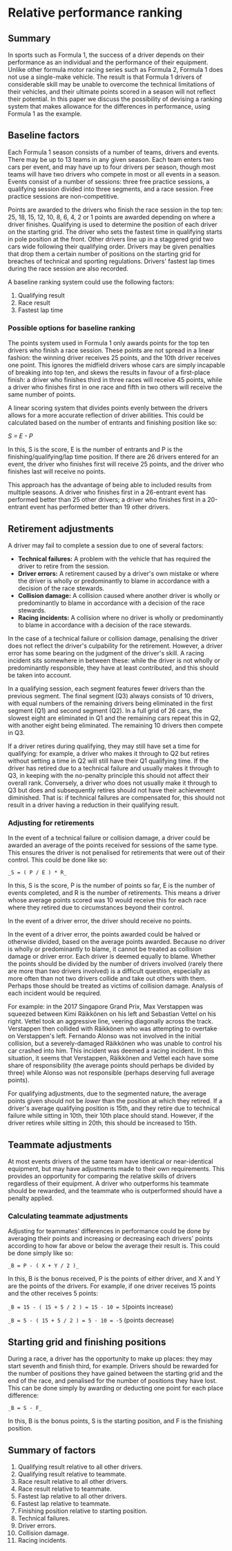 # Relative performance ranking

## Summary

In sports such as Formula 1, the success of a driver depends on their performance as an individual and the performance of their equipment. Unlike other formula motor racing series such as Formula 2, Formula 1 does not use a single-make vehicle. The result is that Formula 1 drivers of considerable skill may be unable to overcome the technical limitations of their vehicles, and their ultimate points scored in a season will not reflect their potential. In this paper we discuss the possibility of devising a ranking system that makes allowance for the differences in performance, using Formula 1 as the example.

## Baseline factors

Each Formula 1 season consists of a number of teams, drivers and events. There may be up to 13 teams in any given season. Each team enters two cars per event, and may have up to four drivers per season, though most teams will have two drivers who compete in most or all events in a season. Events consist of a number of sessions: three free practice sessions, a qualifying session divided into three segments, and a race session. Free practice sessions are non-competitive.

Points are awarded to the drivers who finish the race session in the top ten: 25, 18, 15, 12, 10, 8, 6, 4, 2 or 1 points are awarded depending on where a driver finishes. Qualifying is used to determine the position of each driver on the starting grid. The driver who sets the fastest time in qualifying starts in pole position at the front. Other drivers line up in a staggered grid two cars wide following their qualifying order. Drivers may be given penalties that drop them a certain number of positions on the starting grid for breaches of technical and sporting regulations. Drivers' fastest lap times during the race session are also recorded.

A baseline ranking system could use the following factors:

1. Qualifying result
2. Race result
3. Fastest lap time

### Possible options for baseline ranking

The points system used in Formula 1 only awards points for the top ten drivers who finish a race session. These points are not spread in a linear fashion: the winning driver receives 25 points, and the 10th driver receives one point. This ignores the midfield drivers whose cars are simply incapable of breaking into top ten, and skews the results in favour of a first-place finish: a driver who finishes third in three races will receive 45 points, while a driver who finishes first in one race and fifth in two others will receive the same number of points.

A linear scoring system that divides points evenly between the drivers allows for a more accurate reflection of driver abilities. This could be calculated based on the number of entrants and finishing position like so:

_S = E - P_

In this, S is the score, E is the number of entrants and P is the finishing/qualifying/lap time position. If there are 26 drivers entered for an event, the driver who finishes first will receive 25 points, and the driver who finishes last will receive no points.

This approach has the advantage of being able to included results from multiple seasons. A driver who finishes first in a 26-entrant event has performed better than 25 other drivers; a driver who finishes first in a 20-entrant event has performed better than 19 other drivers.

## Retirement adjustments

A driver may fail to complete a session due to one of several factors:

- **Technical failures:** A problem with the vehicle that has required the driver to retire from the session.
- **Driver errors:** A retirement caused by a driver's own mistake or where the driver is wholly or predominantly to blame in accordance with a decision of the race stewards.
- **Collision damage:** A collision caused where another driver is wholly or predominantly to blame in accordance with a decision of the race stewards.
- **Racing incidents:** A collision where no driver is wholly or predominantly to blame in accordance with a decision of the race stewards.

In the case of a technical failure or collision damage, penalising the driver does not reflect the driver's culpability for the retirement. However, a driver error has some bearing on the judgment of the driver's skill. A racing incident sits somewhere in between these: while the driver is not wholly or predominantly responsible, they have at least contributed, and this should be taken into account.

In a qualifying session, each segment features fewer drivers than the previous segment. The final segment (Q3) always consists of 10 drivers, with equal numbers of the remaining drivers being eliminated in the first segment (Q1) and second segment (Q2). In a full grid of 26 cars, the slowest eight are eliminated in Q1 and the remaining cars repeat this in Q2, with another eight being eliminated. The remaining 10 drivers then compete in Q3.

If a driver retires during qualifying, they may still have set a time for qualifying: for example, a driver who makes it through to Q2 but retires without setting a time in Q2 will still have their Q1 qualifying time. If the driver has retired due to a technical failure and usually makes it through to Q3, in keeping with the no-penalty principle this should not affect their overall rank. Conversely, a driver who does not usually make it through to Q3 but does and subsequently retires should not have their achievement diminished. That is: if technical failures are compensated for, this should not result in a driver having a reduction in their qualifying result.

### Adjusting for retirements

In the event of a technical failure or collision damage, a driver could be awarded an average of the points received for sessions of the same type. This ensures the driver is not penalised for retirements that were out of their control. This could be done like so:

`_S = ( P / E ) * R_`

In this, S is the score, P is the number of points so far, E is the number of events completed, and R is the number of retirements. This means a driver whose average points scored was 10 would receive this for each race where they retired due to circumstances beyond their control.

In the event of a driver error, the driver should receive no points.

In the event of a driver error, the points awarded could be halved or otherwise divided, based on the average points awarded. Because no driver is wholly or predominantly to blame, it cannot be treated as collision damage or driver error. Each driver is deemed equally to blame. Whether the points should be divided by the number of drivers involved (rarely there are more than two drivers involved) is a difficult question, especially as more often than not two drivers collide and take out others with them. Perhaps those should be treated as victims of collision damage. Analysis of each incident would be required.

For example: in the 2017 Singapore Grand Prix, Max Verstappen was squeezed between Kimi Räikkönen on his left and Sebastian Vettel on his right. Vettel took an aggressive line, veering diagonally across the track. Verstappen then collided with Räikkönen who was attempting to overtake on Verstappen's left. Fernando Alonso was not involved in the initial collision, but a severely-damaged Räikkönen who was unable to control his car crashed into him. This incident was deemed a racing incident. In this situation, it seems that Verstappen, Räikkönen and Vettel each have some share of responsibility (the average points should perhaps be divided by three) while Alonso was not responsible (perhaps deserving full average points).

For qualifying adjustments, due to the segmented nature, the average points given should not be _lower_ than the position at which they retired. If a driver's average qualifying position is 15th, and they retire due to technical failure while sitting in 10th, their 10th place should stand. However, if the driver retires while sitting in 20th, this should be increased to 15th.

## Teammate adjustments

At most events drivers of the same team have identical or near-identical equipment, but may have adjustments made to their own requirements. This provides an opportunity for comparing the relative skills of drivers regardless of their equipment. A driver who outperforms his teammate should be rewarded, and the teammate who is outperformed should have a penalty applied.

### Calculating teammate adjustments

Adjusting for teammates' differences in performance could be done by averaging their points and increasing or decreasing each drivers' points according to how far above or below the average their result is. This could be done simply like so:

`_B = P - ( X + Y / 2 )_`

In this, B is the bonus received, P is the points of either driver, and X and Y are the points of the drivers. For example, if one driver receives 15 points and the other receives 5 points:

`_B = 15 - ( 15 + 5 / 2 ) = 15 - 10 = 5`(points increase)

`_B = 5 - ( 15 + 5 / 2 ) = 5 - 10 = -5` (points decrease)

## Starting grid and finishing positions

During a race, a driver has the opportunity to make up places: they may start seventh and finish third, for example. Drivers should be rewarded for the number of positions they have gained between the starting grid and the end of the race, and penalised for the number of positions they have lost. This can be done simply by awarding or deducting one point for each place difference:

`_B = S - F_`

In this, B is the bonus points, S is the starting position, and F is the finishing position.

## Summary of factors

1. Qualifying result relative to all other drivers.
2. Qualifying result relative to teammate.
3. Race result relative to all other drivers.
4. Race result relative to teammate.
5. Fastest lap relative to all other drivers.
6. Fastest lap relative to teammate.
7. Finishing position relative to starting position.
8. Technical failures.
9. Driver errors.
10. Collision damage.
11. Racing incidents.
